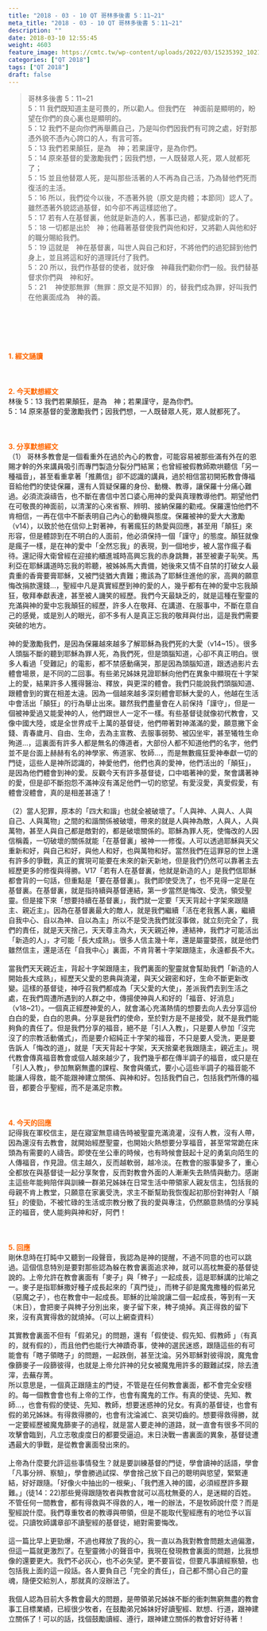 ```yaml
---
title: "2018 - 03 - 10 QT 哥林多後書 5：11~21"
meta_title: "2018 - 03 - 10 QT 哥林多後書 5：11~21"
description: ""
date: 2018-03-10 12:55:45
weight: 4603
feature_image: https://cmtc.tw/wp-content/uploads/2022/03/15235392_10211799862337740_180693556567566654_o-1.webp
categories: ["QT 2018"]
tags: ["QT 2018"]
draft: false
---
```


<blockquote>哥林多後書 5：11~21<br />
5：11 我們既知道主是可畏的，所以勸人。但我們在　神面前是顯明的，盼望在你們的良心裏也是顯明的。<br />
5：12 我們不是向你們再舉薦自己，乃是叫你們因我們有可誇之處，好對那憑外貌不憑內心誇口的人，有言可答。<br />
5：13 我們若果顛狂，是為　神；若果謹守，是為你們。<br />
5：14 原來基督的愛激勵我們；因我們想，一人既替眾人死，眾人就都死了；<br />
5：15 並且他替眾人死，是叫那些活著的人不再為自己活，乃為替他們死而復活的主活。<br />
5：16 所以，我們從今以後，不憑著外貌（原文是肉體；本節同）認人了。雖然憑著外貌認過基督，如今卻不再這樣認他了。<br />
5：17 若有人在基督裏，他就是新造的人，舊事已過，都變成新的了。<br />
5：18 一切都是出於　神；他藉著基督使我們與他和好，又將勸人與他和好的職分賜給我們。<br />
5：19 這就是　神在基督裏，叫世人與自己和好，不將他們的過犯歸到他們身上，並且將這和好的道理託付了我們。<br />
5：20 所以，我們作基督的使者，就好像　神藉我們勸你們一般。我們替基督求你們與　神和好。<br />
5：21 　神使那無罪（無罪：原文是不知罪）的，替我們成為罪，好叫我們在他裏面成為　神的義。</blockquote><br />
&nbsp;<br />
<br />
&nbsp;<br />
<br />
<span style="color: #ff6600;"><strong>1. </strong><strong>經文誦讀</strong></span><br />
<br />
<span style="color: #ff6600;"><strong> </strong></span><br />
<br />
<span style="color: #ff6600;"><strong>2. 今天默想</strong><strong>經文<br />
</strong></span>林後 5：13 我們若果顛狂，是為　神；若果謹守，是為你們。<br />
5：14 原來基督的愛激勵我們；因我們想，一人既替眾人死，眾人就都死了。<br />
<br />
&nbsp;<br />
<br />
<span style="color: #ff6600;"><strong>3. 分享默想經文<br />
</strong></span>（1） 哥林多教會是一個看重外在過於內心的教會，可能容易被那些滿有外在的恩賜才幹的外來講員吸引而專門製造分裂分門結黨；也曾經被假教師欺哄聽信「另一種福音」，甚至看重拿著「推薦信」卻不認識的講員，過於相信當初開拓教會傳福音給他們的使徒保羅，還有人質疑保羅的身份、動機、教導，讓保羅十分痛心難過。必須流淚禱告，也不斷在書信中苦口婆心用神的愛與真理教導他們。期望他們在可敬畏的神面前，以清潔的心來省察、辨明、接納保羅的勸戒。保羅還怕他們不肯相信，一再在信中不斷表明自己內心的動機與態度。保羅被神的愛大大激勵（v14），以致於他在信仰上對著神，有著瘋狂的熱愛與回應，甚至用「顛狂」來形容，但是體諒到在不明白的人面前，他必須保持一個「謹守」的態度。顛狂就像是瘋子一樣，是在神的愛中「全然忘我」的表現，到一個地步，被人當作瘋子看待。還記得大衛曾經在迎接約櫃進城時高興忘我的赤身跳舞，甚至被妻子恥笑。馬利亞在耶穌講道時忘我的聆聽，被姊姊馬大責備，她後來又情不自禁的打破女人最貴重的香膏要膏耶穌，又被門徒猶大責難；撒該為了耶穌住進他的家，高興的願意悔改捐款還錢…，聖經中凡是真實經歷到神的愛的人，幾乎都有在神的愛中忘我顛狂，敬拜奉獻表達，甚至被人譏笑的經歷。我們今天最缺乏的，就是這種在聖靈的充滿與神的愛中忘我顛狂的經歷，許多人在敬拜、在講道、在服事中，不斷在意自己的感覺，或是別人的眼光，卻不多有人是真正忘我的敬拜與付出，這是我們需要突破的地方。<br />
<br />
神的愛激勵我們，是因為保羅越來越多了解耶穌為我們死的大愛（v14~15）。很多人頭腦不斷的聽到耶穌為罪人死，為我們死，但是頭腦知道，心卻不真正明白。很多人看過「受難記」的電影，都不禁感動痛哭，那是因為頭腦知道，跟透過影片去體會場景，是不同的二回事。有些弟兄姊妹見證耶穌向他們在異象中顯現在十字架上的愛，結果許多人獲得醫治、釋放，與更深的體會。我們只能說我們頭腦知道、跟體會到的實在相差太遠。因為一個越來越多深刻體會耶穌大愛的人，他越在生活中會活出「顛狂」的行為舉止出來。雖然我們盡量會在人前保持「謹守」，但是一個被神愛過又能愛神的人，他們跟世人一定不一樣。有些基督徒就像初代教會，又像中國大陸，或是全世界成千上萬的基督徒，他們帶著對神滿滿的愛，願意撇下金錢、青春歲月、自由、生命，去為主宣教、去服事弱勢、被囚坐牢，甚至犧牲生命殉道…，這裏面有許多人都是無名的傳道者，大部份人都不知道他們的名字，他們並不是台面上赫赫有名的神學家、佈道家、牧師…，而是無數瘋狂愛神奉獻一切的門徒，這些人是神所認識的，神愛他們，他們也真的愛神，他們活出的「顛狂」，是因為他們體會到神的愛。反觀今天有許多基督徒，口中唱著神的愛，聚會講著神的愛，但是卻不斷抱怨不滿神沒有滿足他們一切的慾望。有愛沒愛，真愛假愛，有體會沒體會，真的是相差甚遠了！<br />
<br />
（2）當人犯罪，原本的「四大和諧」也就全被破壞了。「人與神、人與人、人與自己、人與萬物」之間的和諧關係被破壞，帶來的就是人與神為敵，人與人，人與萬物，甚至人與自己都是敵對的，都是破壞關係的。耶穌為罪人死，使悔改的人因信稱義，一切破壞的關係就能「在基督裏」被神一一修復。人可以透過耶穌與天父重新和好，與自己和好，與他人和好，也與萬物和好。當然我們在這罪惡的世上還有許多的爭戰，真正的實現可能要在未來的新天新地，但是我們仍然可以靠著主去經歷更多的修復與得勝。V17「若有人在基督裏，他就是新造的人」是我們信耶穌都會背的一句話，但重點是「要在基督裏」。我們即使受洗了，也不見得一定是在基督裏。在基督裏，就是指持續與基督連結，第一步當然是悔改、受洗，領受聖靈。但是接下來「想要持續在基督裏」，我們就一定要「天天背起十字架來跟隨主、親近主」。因為在基督裏最大的敵人，就是我們繼續「活在老我舊人裏，繼續自我中心、自以為神、自以為主」所以不是受洗我們就沒事做，就立刻完全了，我們的責任，就是天天捨己，天天尊主為大，天天親近神，連結神，我們才可能活出「新造的人」，才可能「長大成熟」。很多人信主幾十年，還是屬靈嬰孩，就是他們雖然信主，還是活在「自我中心」裏面，不肯背著十字架跟隨主，永遠都長不大。<br />
<br />
當我們天天親近主，背起十字架跟隨主，我們裏面的聖靈就會幫助我們「新造的人開始長大成熟」，經歷天父愛的恩典與澆灌，與天父親密和好，生命不斷更新改變。這樣的基督徒，神呼召我們都成為「天父愛的大使」，差派我們去到生活之處，在我們周遭所遇到的人群之中，傳揚使神與人和好的「福音、好消息」（v18~21）。一個真正經歷神愛的人，就會滿心充滿熱情的想要去向人去分享這份白白的愛，白白的恩典。分享是我們的使命，至於對方是不是接受，就不是我們能夠負的責任了。但是我們分享的福音，絕不是「引人入教」，只是要人參加「沒完沒了的宗教活動儀式」，而是要介紹純正十字架的福音，不只是要人受洗，更是要告訴人「悔改的道」，就是「天天背起十字架，天天捨棄老我跟隨主，親近主」。現代教會傳真福音教會或個人越來越少了，我們幾乎都在傳半調子的福音，或只是在「引人入教」，參加無窮無盡的課程、聚會與儀式，要小心這些半調子的福音能不能讓人得救，能不能跟神建立關係、與神和好。包括我們自己，包括我們所傳的福音，都要合乎聖經，而不是滿足宗教。<br />
<br />
&nbsp;<br />
<br />
<span style="color: #ff6600;"><strong>4. 今天的回應<br />
</strong></span>記得我在軍校信主，是在寢室無意禱告時被聖靈充滿澆灌，沒有人教，沒有人帶，因為還沒有去教會，就開始經歷聖靈，也開始火熱想要分享福音，甚至常常跪在床頭為有需要的人禱告。即使在坐公車的時候，也有時候會鼓起十足的勇氣向陌生的人傳福音，作見證。信主越久，反而越軟弱，越冷淡。在教會的服事變多了，重心全都放在與基督徒一起分享聚會，反而對教會外面的人漸漸失去熱情與動力。感謝主這些年能夠陪伴與訓練一群弟兄姊妹在日常生活中帶領家人親友信主，包括我的母親不肯上教堂，只願意在家裏受洗，求主不斷幫助我恢復起初那份對神對人「顛狂」的傻勁，不被忙碌的生活或宗教分散了我的愛與專注，仍然願意熱情的分享純正的福音，使人能夠與神和好，阿們！<br />
<br />
&nbsp;<br />
<br />
<span style="color: #ff6600;"><strong>5. 回應</strong></span><br />
剛休息時在打盹中又聽到一段聲音，我認為是神的提醒，不過不同意的也可以跳過。這個信息特別是要對那些認為躲在教會裏面追求神，就可以高枕無憂的基督徒說的。上帝允許在教會裏面有「麥子」與「稗子」一起成長，這是耶穌講的比喻之一。麥子是指耶穌撒好種子成長起來的「真門徒」，而稗子卻是魔鬼撒種的假弟兄（惡魔之子），也在教會中一起成長。耶穌的比喻說讓二個一起成長，等到有一天（末日），會把麥子與稗子分別出來，麥子留下來，稗子燒掉。真正得救的留下來，沒有真實得救的就燒掉。（可以上網查資料）<br />
<br />
其實教會裏面不但有「假弟兄」的問題，還有「假使徒、假先知、假教師 」（有真的，就有假的），而且他們也能行大神蹟奇事，使神的選民迷惑，跟隨這些的有可能會有「瞎子領瞎子」的問題，一起跌倒，甚至沈淪。另外耶穌對彼得說，魔鬼會像篩麥子一段篩彼得，也就是上帝允許神的兒女被魔鬼用許多的艱難試探，除去渣滓，去蕪存菁。<br />
所以意思是，一個真正跟隨主的門徒，不管是在任何教會裏面，都不會完全安穩的。每一個教會會也有上帝的工作，也會有魔鬼的工作。有真的使徒、先知、教師…，也會有假的使徒、先知、教師，想要迷惑神的兒女。有真的基督徒，也會有假的弟兄姊妹。有得救得勝的，也會有沈淪滅亡、哀哭切齒的。想要得救得勝，就一定要經歷被魔鬼篩麥子的過程，就是當人要走神的道路，就一直會有很多不同的攻擊會臨到，凡立志敬虔度日的都要受逼迫。末日決戰一書裏面的異象，基督徒遭遇最大的爭戰，是從教會裏面發出來的。<br />
<br />
上帝為什麼要允許這些事情發生？就是要訓練基督的門徒，學會讀神的話語，學會「凡事分辨、察驗」，學會勝過試探、學會捨己放下自己的聰明與慾望，緊緊連結，好好跟隨。「好像火中抽出的一根柴」、「我們進入神的國，必須經歷許多艱難。」(徒14：22)那些覺得跟隨牧者與教會就可以高枕無憂的人，是迷糊的百姓。不管任何一間教會，都有得救與不得救的人，唯一的辦法，不是牧師說什麼？而是聖經說什麼。我們尊重牧者的教導與帶領，但是不能取代聖經應有的地位予以盲從。只讀牧師講章卻不讀聖經的基督徒，絕對需要悔改。<br />
<br />
這一篇比早上更勁爆，不過也釋放了我的心，我一直以為我對教會問題太過偏激，但這一篇就更激烈了。在聖靈微小的聲音中，我現在發現教會裏面的問題，比我想像的還要更大。我們不必灰心，也不必失望。更不要盲從，但要凡事讀經察驗，也包括我上面的這一段話。各人要負自己「完全的責任」，自己都不關心自己的靈魂，隨便交給別人，那就真的沒辦法了。<br />
<br />
我個人認為目前大多教會最大的問題，是帶領弟兄姊妹不斷的衝刺無窮無盡的教會事工目標業績，已經很少牧者，在鼓勵弟兄姊妹好好讀聖經、默想、行道，跟神建立關係了！可以的話，找個鼓勵讀經、遵行，跟神建立關係的教會好好待著！<br />
<br />
&nbsp;
        